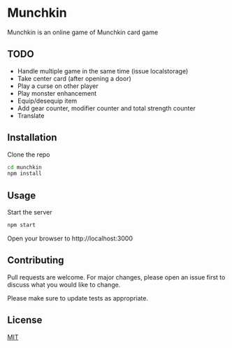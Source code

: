 # Munchkin

Munchkin is an online game of Munchkin card game 

## TODO

* Handle multiple game in the same time (issue localstorage)
* Take center card (after opening a door)
* Play a curse on other player 
* Play monster enhancement
* Equip/desequip item
* Add gear counter, modifier counter and total strength counter
* Translate

## Installation

Clone the repo

```bash
cd munchkin
npm install
```

## Usage

Start the server
```bash
npm start
```

Open your browser to http://localhost:3000

## Contributing
Pull requests are welcome. For major changes, please open an issue first to discuss what you would like to change.

Please make sure to update tests as appropriate.

## License
[MIT](https://choosealicense.com/licenses/mit/)